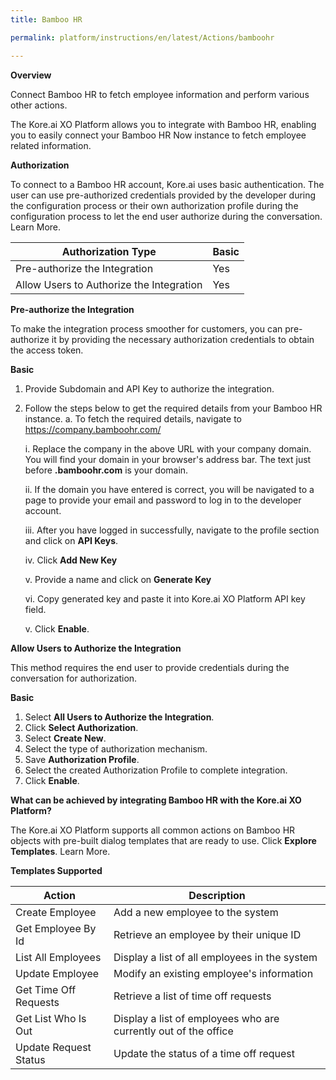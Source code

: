 ```yaml
---
title: Bamboo HR

permalink: platform/instructions/en/latest/Actions/bamboohr

---
```



<container>

**Overview**

Connect Bamboo HR to fetch employee information and perform various other actions.

The Kore.ai XO Platform allows you to integrate with Bamboo HR, enabling you to easily connect your Bamboo HR Now instance to fetch employee related information.

</container>

<container>

**Authorization**
 
To connect to a Bamboo HR account, Kore.ai uses basic authentication. The user can use pre-authorized credentials provided by the developer during the configuration process or their own authorization profile during the configuration process to let the end user authorize during the conversation. Learn More.
 
 
 |Authorization Type                      | Basic |
 |----------------------------------------|-------|
 |Pre-authorize the Integration           |  Yes  |
 |Allow Users to Authorize the Integration|  Yes  |


**Pre-authorize the Integration**
 
 To make the integration process smoother for customers, you can pre-authorize it by providing the necessary authorization credentials to obtain the access token.

**Basic**
 
1. Provide Subdomain and API Key to authorize the integration. 
2. Follow the steps below to get the required details from your Bamboo HR instance.
   a. To fetch the required details, navigate to https://company.bamboohr.com/
 
      i.  Replace the company in the above URL with your company domain. You will find your domain in your browser's address bar. 
          The text just before **.bamboohr.com** is your domain.

      ii.  If the domain you have entered is correct, you will be navigated to a page to provide your email and password to log in to the developer account. 
      
      iii.  After you have logged in successfully, navigate to the profile section and click on **API Keys**.
      
      iv.  Click **Add New Key**
       
      v.  Provide a name and click on **Generate Key**
      
      vi.  Copy generated key and paste it into Kore.ai XO Platform API key field.
      
      v.  Click **Enable**.
 
**Allow Users to Authorize the Integration**
 
This method requires the end user to provide credentials during the conversation for authorization.
 
**Basic**
 
1. Select **All Users to Authorize the Integration**.
2. Click **Select Authorization**.
3. Select **Create New**.
4. Select the type of authorization mechanism. 
5. Save **Authorization Profile**.
6. Select the created Authorization Profile to complete integration.
7. Click **Enable**.
 
 </container>
 
 <container>

**What can be achieved by integrating Bamboo HR with the Kore.ai XO Platform?**
 
 The Kore.ai XO Platform supports all common actions on Bamboo HR objects with pre-built dialog templates that are ready to use. Click **Explore Templates**. Learn More.
 
**Templates Supported**

| Action           | Description            |
|------------------|------------------------|
|Create Employee   |Add a new employee to the system|
|Get Employee By Id   |Retrieve an employee by their unique ID|
|List All Employees     |Display a list of all employees in the system|
|Update Employee   |Modify an existing employee's information|
|Get Time Off Requests|Retrieve a list of time off requests|
|Get List Who Is Out|Display a list of employees who are currently out of the office|
|Update Request Status    |Update the status of a time off request|

</container>

